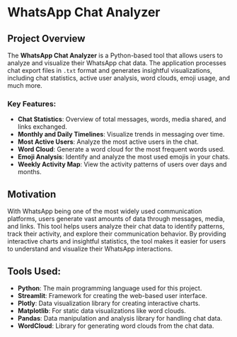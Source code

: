 # WhatsApp Chat Analyzer

## Project Overview
The **WhatsApp Chat Analyzer** is a Python-based tool that allows users to analyze and visualize their WhatsApp chat data. The application processes chat export files in `.txt` format and generates insightful visualizations, including chat statistics, active user analysis, word clouds, emoji usage, and much more.

### Key Features:
- **Chat Statistics**: Overview of total messages, words, media shared, and links exchanged.
- **Monthly and Daily Timelines**: Visualize trends in messaging over time.
- **Most Active Users**: Analyze the most active users in the chat.
- **Word Cloud**: Generate a word cloud for the most frequent words used.
- **Emoji Analysis**: Identify and analyze the most used emojis in your chats.
- **Weekly Activity Map**: View the activity patterns of users over days and months.

## Motivation
With WhatsApp being one of the most widely used communication platforms, users generate vast amounts of data through messages, media, and links. This tool helps users analyze their chat data to identify patterns, track their activity, and explore their communication behavior. By providing interactive charts and insightful statistics, the tool makes it easier for users to understand and visualize their WhatsApp interactions.

## Tools Used:
- **Python**: The main programming language used for this project.
- **Streamlit**: Framework for creating the web-based user interface.
- **Plotly**: Data visualization library for creating interactive charts.
- **Matplotlib**: For static data visualizations like word clouds.
- **Pandas**: Data manipulation and analysis library for handling chat data.
- **WordCloud**: Library for generating word clouds from the chat data.


